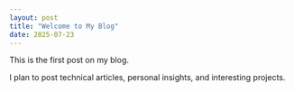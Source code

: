 ```yaml
---
layout: post
title: "Welcome to My Blog"
date: 2025-07-23
---
```


This is the first post on my blog.

I plan to post technical articles, personal insights, and interesting projects.
